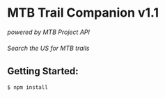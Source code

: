 # MTB Trail Companion v1.1
*powered by MTB Project API*

###### Search the US for MTB trails

## Getting Started:

```
$ npm install
```



